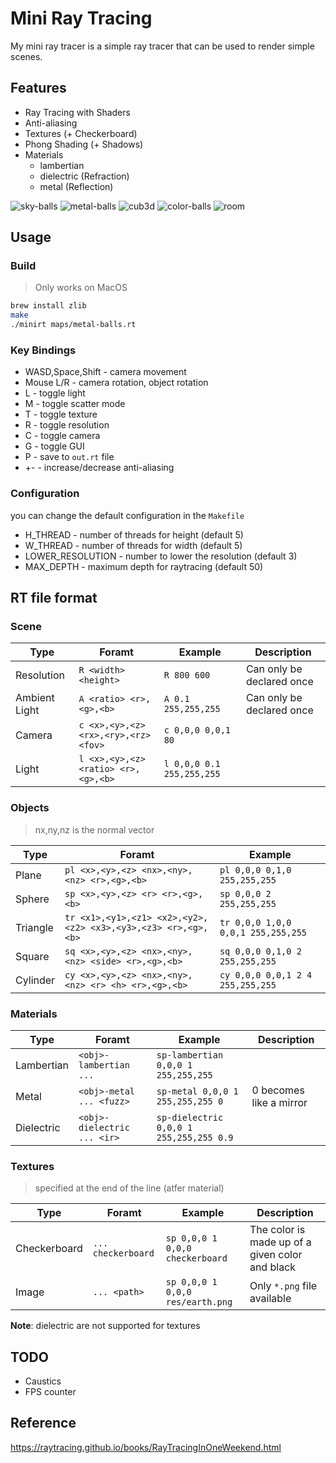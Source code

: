 # Mini Ray Tracing

My mini ray tracer is a simple ray tracer that can be used to render simple scenes.

## Features

* Ray Tracing with Shaders
* Anti-aliasing
* Textures (+ Checkerboard)
* Phong Shading (+ Shadows)
* Materials
    * lambertian
    * dielectric (Refraction)
    * metal (Reflection)

![sky-balls](./img/sky-balls.png)
![metal-balls](./img/metal-balls.png)
![cub3d](./img/cub3d.png)
![color-balls](./img/color-balls.png)
![room](./img/room.png)

## Usage
### Build

> Only works on MacOS

```bash
brew install zlib
make
./minirt maps/metal-balls.rt
```

### Key Bindings

* WASD,Space,Shift - camera movement
* Mouse L/R - camera rotation, object rotation
* L - toggle light
* M - toggle scatter mode
* T - toggle texture
* R - toggle resolution
* C - toggle camera
* G - toggle GUI
* P - save to `out.rt` file
* +- - increase/decrease anti-aliasing

### Configuration

you can change the default configuration in the `Makefile`

* H_THREAD - number of threads for height (default 5)
* W_THREAD - number of threads for width (default 5)
* LOWER_RESOLUTION - number to lower the resolution (default 3)
* MAX_DEPTH - maximum depth for raytracing (default 50)

## RT file format
### Scene

| Type | Foramt | Example | Description |
| ---- | ------ | ------- | ----------- |
| Resolution | `R <width> <height>` | `R 800 600` | Can only be declared once |
| Ambient Light | `A <ratio> <r>,<g>,<b>` | `A 0.1 255,255,255` | Can only be declared once |
| Camera | `c <x>,<y>,<z> <rx>,<ry>,<rz> <fov>` | `c 0,0,0 0,0,1 80` | |
| Light | `l <x>,<y>,<z> <ratio> <r>,<g>,<b>` | `l 0,0,0 0.1 255,255,255` | |

### Objects

> nx,ny,nz is the normal vector

| Type | Foramt | Example |
| ---- | ------ | ------- |
| Plane | `pl <x>,<y>,<z> <nx>,<ny>,<nz> <r>,<g>,<b>` | `pl 0,0,0 0,1,0 255,255,255` |
| Sphere | `sp <x>,<y>,<z> <r> <r>,<g>,<b>` | `sp 0,0,0 2 255,255,255` |
| Triangle | `tr <x1>,<y1>,<z1> <x2>,<y2>,<z2> <x3>,<y3>,<z3> <r>,<g>,<b>` | `tr 0,0,0 1,0,0 0,0,1 255,255,255` |
| Square | `sq <x>,<y>,<z> <nx>,<ny>,<nz> <side> <r>,<g>,<b>` | `sq 0,0,0 0,1,0 2 255,255,255` |
| Cylinder | `cy <x>,<y>,<z> <nx>,<ny>,<nz> <r> <h> <r>,<g>,<b>` | `cy 0,0,0 0,0,1 2 4 255,255,255` |

### Materials

| Type | Foramt | Example | Description |
| ---- | ------ | ------- | ----------- |
| Lambertian | `<obj>-lambertian ... ` | `sp-lambertian 0,0,0 1 255,255,255` | |
| Metal | `<obj>-metal ... <fuzz>` | `sp-metal 0,0,0 1 255,255,255 0` | 0 becomes like a mirror |
| Dielectric | `<obj>-dielectric ... <ir>` | `sp-dielectric 0,0,0 1 255,255,255 0.9` | |

### Textures

> specified at the end of the line (atfer material)

| Type | Foramt | Example | Description |
| ---- | ------ | ------- | ----------- |
| Checkerboard | `... checkerboard` | `sp 0,0,0 1 0,0,0 checkerboard` |  The color is made up of a given color and black |
| Image | `... <path>` | `sp 0,0,0 1 0,0,0 res/earth.png` | Only `*.png` file available |

**Note**: dielectric are not supported for textures

## TODO

* Caustics
* FPS counter

## Reference

https://raytracing.github.io/books/RayTracingInOneWeekend.html
